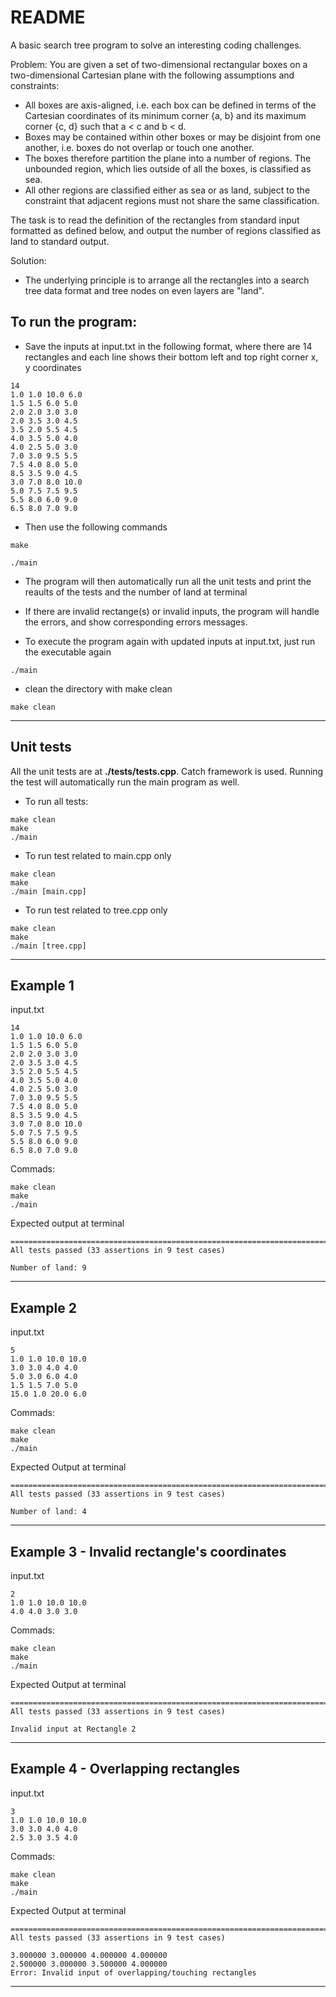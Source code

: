 # README

A basic search tree program to solve an interesting coding challenges. 

Problem:
You are given a set of two-dimensional rectangular boxes on a two-dimensional Cartesian plane with the
following assumptions and constraints:
- All boxes are axis-aligned, i.e. each box can be defined in terms of the Cartesian coordinates of its minimum corner {a, b} and its maximum corner {c, d} such that a < c and b < d.
- Boxes may be contained within other boxes or may be disjoint from one another, i.e. boxes do not overlap or touch one another.
- The boxes therefore partition the plane into a number of regions. The unbounded region, which lies outside of all the boxes, is classified as sea.
- All other regions are classified either as sea or as land, subject to the constraint that adjacent regions must not share the same classification.

The task is to read the definition of the rectangles from standard input formatted as defined below, and output the number of regions classified as land to standard output.

Solution:
- The underlying principle is to arrange all the rectangles into a search tree data format and tree nodes on even layers are "land".

## To run the program:

- Save the inputs at input.txt in the following format, where there are 14 rectangles and each line shows their bottom left and top right corner x, y coordinates
```
14
1.0 1.0 10.0 6.0
1.5 1.5 6.0 5.0
2.0 2.0 3.0 3.0
2.0 3.5 3.0 4.5
3.5 2.0 5.5 4.5
4.0 3.5 5.0 4.0
4.0 2.5 5.0 3.0
7.0 3.0 9.5 5.5
7.5 4.0 8.0 5.0
8.5 3.5 9.0 4.5
3.0 7.0 8.0 10.0
5.0 7.5 7.5 9.5
5.5 8.0 6.0 9.0
6.5 8.0 7.0 9.0
```
- Then use the following commands 
```
make
```
```
./main
```

- The program will then automatically run all the unit tests and print the reaults of the tests and the number of land at terminal

- If there are invalid rectange(s) or invalid inputs, the program will handle the errors, and show corresponding errors messages. 

- To execute the program again with updated inputs at input.txt, just run the executable again
```
./main
```

- clean the directory with make clean
```
make clean
```

---
## Unit tests
All the unit tests are at <b>./tests/tests.cpp</b>. Catch framework is used. Running the test will automatically run the main program as well.

- To run all tests:
```
make clean
make
./main
```
- To run test related to main.cpp only
```
make clean
make
./main [main.cpp]
```

- To run test related to tree.cpp only
```
make clean
make
./main [tree.cpp]
```

---
## Example 1
input.txt
```
14
1.0 1.0 10.0 6.0
1.5 1.5 6.0 5.0
2.0 2.0 3.0 3.0
2.0 3.5 3.0 4.5
3.5 2.0 5.5 4.5
4.0 3.5 5.0 4.0
4.0 2.5 5.0 3.0
7.0 3.0 9.5 5.5
7.5 4.0 8.0 5.0
8.5 3.5 9.0 4.5
3.0 7.0 8.0 10.0
5.0 7.5 7.5 9.5
5.5 8.0 6.0 9.0
6.5 8.0 7.0 9.0
```
Commads:
```
make clean
make
./main
```
Expected output at terminal
```
===============================================================================
All tests passed (33 assertions in 9 test cases)

Number of land: 9
```

---
## Example 2
input.txt
```
5
1.0 1.0 10.0 10.0
3.0 3.0 4.0 4.0
5.0 3.0 6.0 4.0
1.5 1.5 7.0 5.0
15.0 1.0 20.0 6.0
```
Commads:
```
make clean
make
./main
```
Expected Output at terminal
```
===============================================================================
All tests passed (33 assertions in 9 test cases)

Number of land: 4
```

---
## Example 3 - Invalid rectangle's coordinates
input.txt
```
2
1.0 1.0 10.0 10.0
4.0 4.0 3.0 3.0
```
Commads:
```
make clean
make
./main
```
Expected Output at terminal
```
===============================================================================
All tests passed (33 assertions in 9 test cases)

Invalid input at Rectangle 2
```

---
## Example 4 - Overlapping rectangles
input.txt
```
3
1.0 1.0 10.0 10.0
3.0 3.0 4.0 4.0
2.5 3.0 3.5 4.0
```
Commads:
```
make clean
make
./main
```
Expected Output at terminal
```
===============================================================================
All tests passed (33 assertions in 9 test cases)

3.000000 3.000000 4.000000 4.000000
2.500000 3.000000 3.500000 4.000000
Error: Invalid input of overlapping/touching rectangles
```
---
